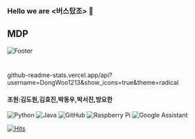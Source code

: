 ### Hello we are <버스탔조> 👋

## MDP
![Footer](https://capsule-render.vercel.app/api?type=waving&color=auto&height=200&section=footer)
# 
github-readme-stats.vercel.app/api?username=DongWoo1213&show_icons=true&theme=radical

#### 조원:김도원,김효진,박동우,박서진,방요한
![Python](https://img.shields.io/badge/python-3670A0?style=for-the-badge&logo=python&logoColor=ffdd54)
![Java](https://img.shields.io/badge/java-%23ED8B00.svg?style=for-the-badge&logo=java&logoColor=white)
![GitHub](https://img.shields.io/badge/github-%23121011.svg?style=for-the-badge&logo=github&logoColor=white)
![Raspberry Pi](https://img.shields.io/badge/-RaspberryPi-C51A4A?style=for-the-badge&logo=Raspberry-Pi)
![Google Assistant](https://img.shields.io/badge/google%20assistant-4285F4?style=for-the-badge&logo=google%20assistant&logoColor=white)

[![Hits](https://hits.seeyoufarm.com/api/count/incr/badge.svg?url=https%3A%2F%2Fgithub.com%2Fgjbae121https%3A%2F%2Fgithub.com%2FDongWoo1213%2FDongWoo1213%2Fedit%2Fmain%2FREADME.md%2Fhit-counter&count_bg=%2379C83D&title_bg=%23FB0000&icon=&icon_color=%23FF0000&title=hits&edge_flat=false)](https://hits.seeyoufarm.com)
